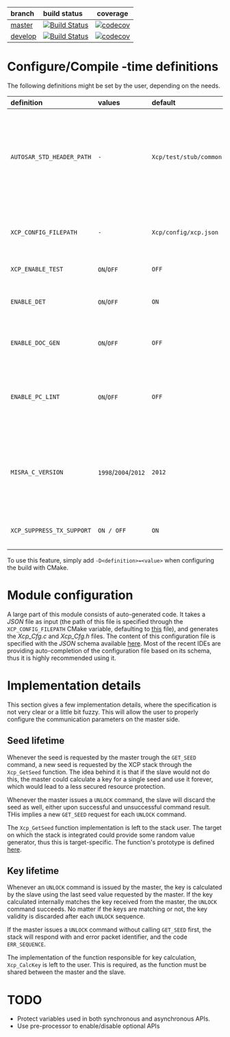 | branch                                               | build status                                                                                           | coverage                                                                                                                     |
|:-----------------------------------------------------|:-------------------------------------------------------------------------------------------------------|------------------------------------------------------------------------------------------------------------------------------|
| [master](https://github.com/Sauci/Xcp/tree/master)   | [![Build Status](https://travis-ci.org/Sauci/Xcp.svg?branch=master)](https://travis-ci.org/Sauci/Xcp)  | [![codecov](https://codecov.io/gh/Sauci/Xcp/branch/master/graph/badge.svg)](https://codecov.io/gh/Sauci/Xcp/branch/master)   |
| [develop](https://github.com/Sauci/Xcp/tree/develop) | [![Build Status](https://travis-ci.org/Sauci/Xcp.svg?branch=develop)](https://travis-ci.org/Sauci/Xcp) | [![codecov](https://codecov.io/gh/Sauci/Xcp/branch/develop/graph/badge.svg)](https://codecov.io/gh/Sauci/Xcp/branch/develop) |

# Configure/Compile -time definitions
The following definitions might be set by the user, depending on the needs.

| definition                    | values                           | default                    | description                                                                                                                                                                      |
|:------------------------------|:---------------------------------|:---------------------------|:---------------------------------------------------------------------------------------------------------------------------------------------------------------------------------|
| ```AUTOSAR_STD_HEADER_PATH``` | ```-```                          | ```Xcp/test/stub/common``` | specifies the directory containing **AUTOSAR** standard headers ComStack_Types.h and Std_Types.h (used when integrating this module in an other project)                         |
| ```XCP_CONFIG_FILEPATH```     | ```-```                          | ```Xcp/config/xcp.json```  | specifies which json configuration file should be used to generate the auto-generated code                                                                                       |
| ```XCP_ENABLE_TEST```         | ```ON```/```OFF```               | ```OFF```                  | enables/disables tests.                                                                                                                                                          |
| ```ENABLE_DET```              | ```ON```/```OFF```               | ```ON```                   | enables/disables development error detections (see AUTOSAR [DET](https://www.autosar.org/fileadmin/user_upload/standards/classic/4-3/AUTOSAR_SWS_DefaultErrorTracer.pdf) module) |
| ```ENABLE_DOC_GEN```          | ```ON```/```OFF```               | ```OFF```                  | enables/disables generation of [Doxygen](http://www.doxygen.nl/) documentation                                                                                                   |
| ```ENABLE_PC_LINT```          | ```ON```/```OFF```               | ```OFF```                  | enables/disables generation of targets related to static code analysis (should be disabled if [PC-Lint](https://www.gimpel.com) software is not available)                       |
| ```MISRA_C_VERSION```         | ```1998```/```2004```/```2012``` | ```2012```                 | specifies which version of **MISRA** should be used when performing static code analysis (only used if ```ENABLE_PC_LINT``` is set)                                              |
| ```XCP_SUPPRESS_TX_SUPPORT``` | ```ON / OFF```                   | ```ON```                   | enables/disables transmission functionality of the XCP module                                                                                                                    | 

To use this feature, simply add ```-D<definition>=<value>``` when configuring the build with CMake.

# Module configuration
A large part of this module consists of auto-generated code. It takes a *JSON* file as input (the path of this file is
specified through the `XCP_CONFIG_FILEPATH` CMake variable, defaulting to [this](config/xcp.json) file), and generates 
the *Xcp_Cfg.c* and *Xcp_Cfg.h* files. The content of this configuration file is specified with the *JSON* schema
available [here](config/xcp.schema.json). Most of the recent IDEs are providing auto-completion of the configuration 
file based on its schema, thus it is highly recommended using it.

# Implementation details
This section gives a few implementation details, where the specification is not very clear or a little bit fuzzy. This
will allow the user to properly configure the communication parameters on the master side.

## Seed lifetime
Whenever the seed is requested by the master trough the `GET_SEED` command, a new seed is requested by the XCP stack 
through the `Xcp_GetSeed` function. The idea behind it is that if the slave would not do this, the master could 
calculate a key for a single seed and use it forever, which would lead to a less secured resource protection.

Whenever the master issues a `UNLOCK` command, the slave will discard the seed as well, either upon successful and 
unsuccessful command result. THis implies a new `GET_SEED` request for each `UNLOCK` command.

The `Xcp_GetSeed` function implementation is left to the stack user. The target on which the stack is integrated could
provide some random value generator, thus this is target-specific. The function's prototype is defined 
[here](./test/stub/Xcp_SeedKey.h).

## Key lifetime
Whenever an `UNLOCK` command is issued by the master, the key is calculated by the slave using the last seed value
requested by the master. If the key calculated internally matches the key received from the master, the `UNLOCK` command
succeeds. No matter if the keys are matching or not, the key validity is discarded after each `UNLOCK` sequence.

If the master issues a `UNLOCK` command without calling `GET_SEED` first, the stack will respond with and error packet
identifier, and the code `ERR_SEQUENCE`.

The implementation of the function responsible for key calculation, `Xcp_CalcKey` is left to the user. This is required,
as the function must be shared between the master and the slave.

# TODO
- Protect variables used in both synchronous and asynchronous APIs.
- Use pre-processor to enable/disable optional APIs